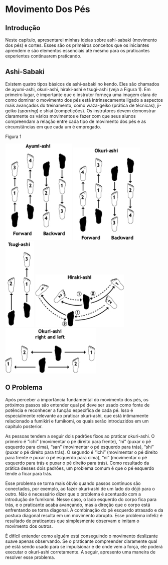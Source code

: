 # Movimento Dos Pés

## Introdução

Neste capítulo, apresentarei minhas ideias sobre ashi-sabaki (movimento dos pés) e cortes. Esses são os primeiros conceitos que os iniciantes aprendem e são elementos essenciais até mesmo para os praticantes experientes continuarem praticando.

## Ashi-Sabaki

Existem quatro tipos básicos de ashi-sabaki no kendo. Eles são chamados de ayumi-ashi, okuri-ashi, hiraki-ashi e tsugi-ashi (veja a Figura 1). Em primeiro lugar, é importante que o instrutor forneça uma imagem clara de como dominar o movimento dos pés está intrinsecamente ligado a aspectos mais avançados do treinamento, como waza-geiko (prática de técnicas), ji-geiko (*sparring*) e shiai (competições). Os instrutores devem demonstrar claramente os vários movimentos e fazer com que seus alunos compreendam a relação entre cada tipo de movimento dos pés e as circunstâncias em que cada um é empregado.

Figura 1

![Figura 1](../../../img/01.png)
![Figura 2](../../../img/02.png)
![Figura 3](../../../img/03.png)
![Figura 4](../../../img/04.png)
![Figura 5](../../../img/05.png)

## O Problema

Após perceber a importância fundamental do movimento dos pés, os próximos passos são entender qual pé deve ser usado como fonte de potência e reconhecer a função específica de cada pé. Isso é especialmente relevante ao praticar okuri-ashi, que está intimamente relacionado a fumikiri e fumikomi, os quais serão introduzidos em um capítulo posterior.

As pessoas tendem a seguir dois padrões fixos ao praticar okuri-ashi. O primeiro é “ichi” (movimentar o pé direito para frente), “ni” (puxar o pé esquerdo para cima), “san” (movimentar o pé esquerdo para trás), “shi” (puxar o pé direito para trás). O segundo é “ichi” (movimentar o pé direito para frente e puxar o pé esquerdo para cima), “ni” (movimentar o pé esquerdo para trás e puxar o pé direito para trás). Como resultado da prática desses dois padrões, um problema comum é que o pé esquerdo tende a ficar para trás.

Esse problema se torna mais óbvio quando passos contínuos são conectados, por exemplo, ao fazer okuri-ashi de um lado do dōjō para o outro. Não é necessário dizer que o problema é acentuado com a introdução de fumikomi. Nesse caso, o lado esquerdo do corpo fica para trás, e o praticante acaba avançando, mas a direção que o corpo está enfrentando se torna diagonal. A combinação do pé esquerdo atrasado e da postura diagonal resulta em um movimento abrupto. Esse problema infeliz é resultado de praticantes que simplesmente observam e imitam o movimento dos outros.

É difícil entender como alguém está conseguindo o movimento deslizante suave apenas observando. Se o praticante compreender claramente qual pé está sendo usado para se impulsionar e de onde vem a força, ele poderá executar o okuri-ashi corretamente. A seguir, apresento uma maneira de resolver esse problema.
